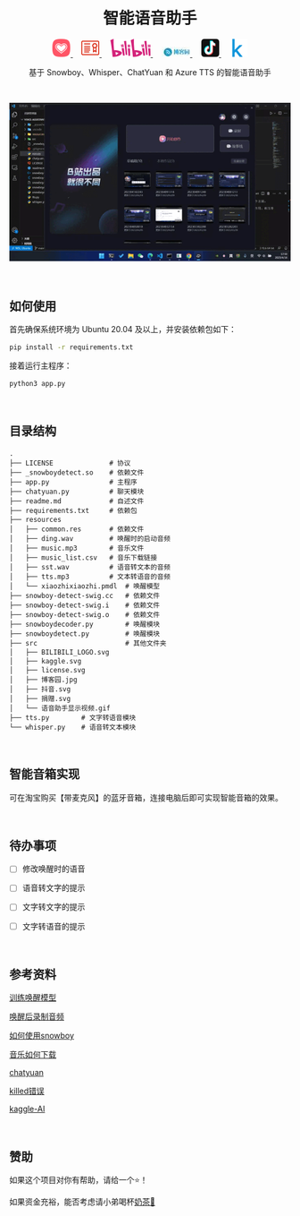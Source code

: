 <!-- 标题 -->
<h1 align="center">智能语音助手</h1>


<!-- 图标 -->
<p align="center">
  <a href="https://github.com/tiansztiansz/tiansztiansz/blob/main/wechat_alipay.png">
    <img alt="License" src="src/捐赠.svg" />
  </a>&nbsp; &nbsp; 
  <a href="https://github.com/tiansztiansz/voice-assistant/blob/main/LICENSE">
    <img alt="License" src="src/license.svg" />
  </a>&nbsp; &nbsp; 
  <a href="https://space.bilibili.com/28606893?spm_id_from=333.1007.0.0">
    <img alt="bilibili图标" src="src/BILIBILI_LOGO.svg" />
  </a>&nbsp; &nbsp; 
  <a href="https://www.cnblogs.com/tiansz/">
    <img alt="博客园" src="src/博客园.jpg" />
  </a>&nbsp; &nbsp;
  <a href="https://www.douyin.com/user/MS4wLjABAAAAqkpp6UyrANDXFStAMWuRPp7FU4zHfyq0_OYPoC75_qQ">
    <img alt="抖音" src="src/抖音.svg" />
  </a>&nbsp; &nbsp;
  <a href="https://www.kaggle.com/tiansztianszs">
    <img alt="kaggle" src="src/kaggle.svg" />
  </a>
</p>


<!-- 项目介绍 -->
<p align="center">基于 Snowboy、Whisper、ChatYuan 和 Azure TTS 的智能语音助手</p>

<br>

<!-- 演示视频 -->
<p align="center">
  <img src="src/语音助手显示视频.gif">
</p>



<br>

<!-- 项目使用说明 -->
## 如何使用
首先确保系统环境为 Ubuntu 20.04 及以上，并安装依赖包如下：
```bash
pip install -r requirements.txt
```
接着运行主程序：
```bash
python3 app.py
```

<br>

## 目录结构

```
.
├── LICENSE              # 协议
├── _snowboydetect.so    # 依赖文件
├── app.py               # 主程序
├── chatyuan.py          # 聊天模块
├── readme.md            # 自述文件
├── requirements.txt     # 依赖包
├── resources           
│   ├── common.res       # 依赖文件
│   ├── ding.wav         # 唤醒时的启动音频
│   ├── music.mp3        # 音乐文件
│   ├── music_list.csv   # 音乐下载链接
│   ├── sst.wav          # 语音转文本的音频
│   ├── tts.mp3          # 文本转语音的音频
│   └── xiaozhixiaozhi.pmdl  # 唤醒模型
├── snowboy-detect-swig.cc   # 依赖文件
├── snowboy-detect-swig.i    # 依赖文件
├── snowboy-detect-swig.o    # 依赖文件
├── snowboydecoder.py        # 唤醒模块
├── snowboydetect.py         # 唤醒模块
├── src                      # 其他文件夹
│   ├── BILIBILI_LOGO.svg
│   ├── kaggle.svg
│   ├── license.svg
│   ├── 博客园.jpg
│   ├── 抖音.svg
│   ├── 捐赠.svg
│   └── 语音助手显示视频.gif
├── tts.py        # 文字转语音模块
└── whisper.py    # 语音转文本模块
```


<br>

## 智能音箱实现
可在淘宝购买【带麦克风】的蓝牙音箱，连接电脑后即可实现智能音箱的效果。



<br>

<!-- 待办事项 -->
## 待办事项
- [ ]  修改唤醒时的语音
- [ ]  语音转文字的提示
- [ ]  文字转文字的提示
- [ ]  文字转语音的提示


<br>


<!-- 参考资料 -->
## 参考资料
[训练唤醒模型](https://snowboy.hahack.com/)

[唤醒后录制音频](https://www.passerma.com/article/54/#2.%E6%A0%91%E8%8E%93%E6%B4%BE%E5%BD%95%E5%88%B6%E5%A3%B0%E9%9F%B3%E4%B8%8A%E4%BC%A0%E7%99%BE%E5%BA%A6)

[如何使用snowboy](https://www.bilibili.com/video/BV1pr4y1U7cE/?spm_id_from=333.1007.top_right_bar_window_default_collection.content.click&vd_source=06eafedcfca50f6eabb7b3d6b61ecfe3)

[音乐如何下载](https://link.hhtjim.com/)


[chatyuan](https://github.com/clue-ai/ChatYuan)

[killed错误](https://www.cnblogs.com/tiansz/p/17134831.html)

[kaggle-AI](https://github.com/tiansztiansz/kaggle-AI)

<br>

<!-- 赞助 -->
## 赞助

如果这个项目对你有帮助，请给一个⭐️！

如果资金充裕，能否考虑请小弟喝杯[奶茶🧋](https://github.com/tiansztiansz/tiansztiansz/blob/main/wechat_alipay.png)


